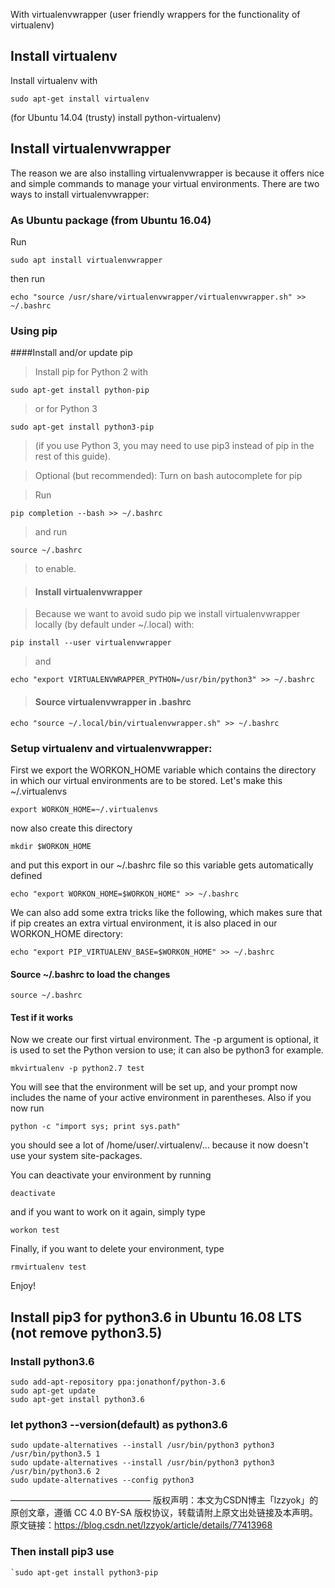 With virtualenvwrapper (user friendly wrappers for the functionality of virtualenv)

## Install virtualenv
Install virtualenv with

	sudo apt-get install virtualenv

(for Ubuntu 14.04 (trusty) install python-virtualenv)

## Install virtualenvwrapper
The reason we are also installing virtualenvwrapper is because it offers nice and simple commands to manage your virtual environments. There are two ways to install virtualenvwrapper:

### As Ubuntu package (from Ubuntu 16.04)
Run

	sudo apt install virtualenvwrapper

then run

	echo "source /usr/share/virtualenvwrapper/virtualenvwrapper.sh" >> ~/.bashrc
### Using pip
####Install and/or update pip

>Install pip for Python 2 with

	sudo apt-get install python-pip
>or for Python 3

	sudo apt-get install python3-pip
>(if you use Python 3, you may need to use pip3 instead of pip in the rest of this guide).

>Optional (but recommended): Turn on bash autocomplete for pip

>Run

	pip completion --bash >> ~/.bashrc
>and run 
	
	source ~/.bashrc 

>to enable.

>#### Install virtualenvwrapper

>Because we want to avoid sudo pip we install virtualenvwrapper locally (by default under ~/.local) with:

	pip install --user virtualenvwrapper

>and

	echo "export VIRTUALENVWRAPPER_PYTHON=/usr/bin/python3" >> ~/.bashrc
>#### Source virtualenvwrapper in .bashrc

	echo "source ~/.local/bin/virtualenvwrapper.sh" >> ~/.bashrc
### Setup virtualenv and virtualenvwrapper:
First we export the WORKON_HOME variable which contains the directory in which our virtual environments are to be stored. Let's make this ~/.virtualenvs

	export WORKON_HOME=~/.virtualenvs

now also create this directory

	mkdir $WORKON_HOME
and put this export in our ~/.bashrc file so this variable gets automatically defined

	echo "export WORKON_HOME=$WORKON_HOME" >> ~/.bashrc
We can also add some extra tricks like the following, which makes sure that if pip creates an extra virtual environment, it is also placed in our WORKON_HOME directory:

	echo "export PIP_VIRTUALENV_BASE=$WORKON_HOME" >> ~/.bashrc 
#### Source ~/.bashrc to load the changes

	source ~/.bashrc
#### Test if it works

Now we create our first virtual environment. The -p argument is optional, it is used to set the Python version to use; it can also be python3 for example.

	mkvirtualenv -p python2.7 test
You will see that the environment will be set up, and your prompt now includes the name of your active environment in parentheses. Also if you now run

	python -c "import sys; print sys.path"
you should see a lot of /home/user/.virtualenv/... because it now doesn't use your system site-packages.

You can deactivate your environment by running

	deactivate
and if you want to work on it again, simply type

	workon test
Finally, if you want to delete your environment, type

	rmvirtualenv test
Enjoy!

## Install pip3 for python3.6 in Ubuntu 16.08 LTS (not remove python3.5)
### Install python3.6
	sudo add-apt-repository ppa:jonathonf/python-3.6
	sudo apt-get update
	sudo apt-get install python3.6
### let python3 --version(default) as python3.6
	sudo update-alternatives --install /usr/bin/python3 python3 /usr/bin/python3.5 1
	sudo update-alternatives --install /usr/bin/python3 python3 /usr/bin/python3.6 2
	sudo update-alternatives --config python3
————————————————
版权声明：本文为CSDN博主「lzzyok」的原创文章，遵循 CC 4.0 BY-SA 版权协议，转载请附上原文出处链接及本声明。
原文链接：https://blog.csdn.net/lzzyok/article/details/77413968
### Then install pip3 use 
	`sudo apt-get install python3-pip


